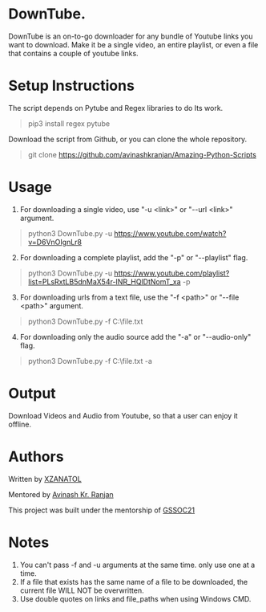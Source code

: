 # DownTube.

DownTube is an on-to-go downloader for any bundle of Youtube links you want to download. Make it be a single video, an entire playlist, or even a file that contains a couple of youtube links.

# Setup Instructions

The script depends on Pytube and Regex libraries to do Its work.

> pip3 install regex pytube

Download the script from Github, or you can clone the whole repository.

> git clone https://github.com/avinashkranjan/Amazing-Python-Scripts

# Usage

1) For downloading a single video, use "-u \<link>" or "--url \<link>" argument.
> python3 DownTube.py -u https://www.youtube.com/watch?v=D6VnOIgnLr8
2) For downloading a complete playlist, add the "-p" or "--playlist" flag.
> python3 DownTube.py -u https://www.youtube.com/playlist?list=PLsRxtLB5dnMaX54r-INR_HQlDtNomT_xa -p
3) For downloading urls from a text file, use the "-f \<path>" or "--file \<path>" argument.
> python3 DownTube.py -f C:\file.txt
4) For downloading only the audio source add the "-a" or "--audio-only" flag.
> python3 DownTube.py -f C:\file.txt -a

# Output

Download Videos and Audio from Youtube, so that a user can enjoy it offline.

# Authors

Written by <a href="https://github.com/XZANATOL" target="_blank">XZANATOL</a>

Mentored by <a href="https://github.com/avinashkranjan" target="_blank">Avinash Kr. Ranjan</a>

This project was built under the mentorship of <a href="https://gssoc.girlscript.tech/" target="_blank">GSSOC21</a>

# Notes

1) You can't pass -f and -u arguments at the same time. only use one at a time.
2) If a file that exists has the same name of a file to be downloaded, the current file WILL NOT be overwritten.
3) Use double quotes on links and file_paths when using Windows CMD.